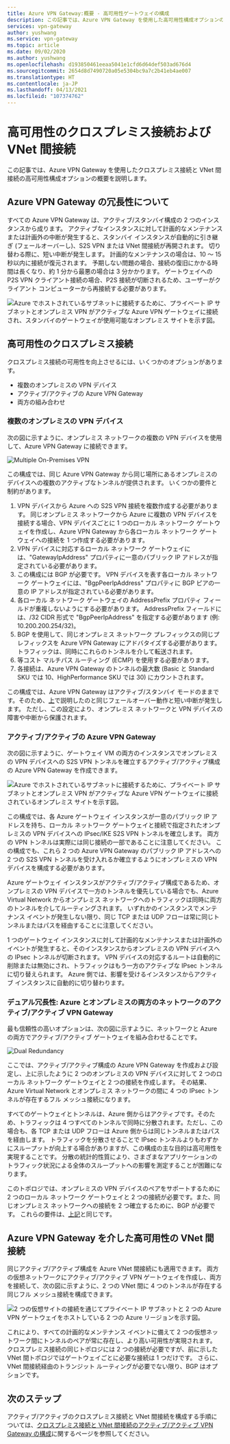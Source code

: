 ```yaml
---
title: Azure VPN Gateway:概要 - 高可用性ゲートウェイの構成
description: この記事では、Azure VPN Gateway を使用した高可用性構成オプションの概要を説明します。
services: vpn-gateway
author: yushwang
ms.service: vpn-gateway
ms.topic: article
ms.date: 09/02/2020
ms.author: yushwang
ms.openlocfilehash: d193850461eeaa5041e1cfd6d64def503ad676d4
ms.sourcegitcommit: 2654d8d7490720a05e5304bc9a7c2b41eb4ae007
ms.translationtype: HT
ms.contentlocale: ja-JP
ms.lasthandoff: 04/13/2021
ms.locfileid: "107374762"
---
```

# <a name="highly-available-cross-premises-and-vnet-to-vnet-connectivity"></a>高可用性のクロスプレミス接続および VNet 間接続
この記事では、Azure VPN Gateway を使用したクロスプレミス接続と VNet 間接続の高可用性構成オプションの概要を説明します。

## <a name="about-azure-vpn-gateway-redundancy"></a><a name = "activestandby"></a>Azure VPN Gateway の冗長性について
すべての Azure VPN Gateway は、アクティブ/スタンバイ構成の 2 つのインスタンスから成ります。 アクティブなインスタンスに対して計画的なメンテナンスまたは計画外の中断が発生すると、スタンバイ インスタンスが自動的に引き継ぎ (フェールオーバーし)、S2S VPN または VNet 間接続が再開されます。 切り替わる際に、短い中断が発生します。 計画的なメンテナンスの場合は、10 ～ 15 秒以内に接続が復元されます。 予期しない問題の場合、接続の復旧にかかる時間は長くなり、約 1 分から最悪の場合は 3 分かかります。 ゲートウェイへの P2S VPN クライアント接続の場合、P2S 接続が切断されるため、ユーザーがクライアント コンピューターから再接続する必要があります。

![Azure でホストされているサブネットに接続するために、プライベート IP サブネットとオンプレミス VPN がアクティブな Azure VPN ゲートウェイに接続され、スタンバイのゲートウェイが使用可能なオンプレミス サイトを示す図。](./media/vpn-gateway-highlyavailable/active-standby.png)

## <a name="highly-available-cross-premises-connectivity"></a>高可用性のクロスプレミス接続
クロスプレミス接続の可用性を向上させるには、いくつかのオプションがあります。

* 複数のオンプレミスの VPN デバイス
* アクティブ/アクティブの Azure VPN Gateway
* 両方の組み合わせ

### <a name="multiple-on-premises-vpn-devices"></a><a name = "activeactiveonprem"></a>複数のオンプレミスの VPN デバイス
次の図に示すように、オンプレミス ネットワークの複数の VPN デバイスを使用して、Azure VPN Gateway に接続できます。

![Multiple On-Premises VPN](./media/vpn-gateway-highlyavailable/multiple-onprem-vpns.png)

この構成では、同じ Azure VPN Gateway から同じ場所にあるオンプレミスのデバイスへの複数のアクティブなトンネルが提供されます。 いくつかの要件と制約があります。

1. VPN デバイスから Azure への S2S VPN 接続を複数作成する必要があります。 同じオンプレミス ネットワークから Azure に複数の VPN デバイスを接続する場合、VPN デバイスごとに 1 つのローカル ネットワーク ゲートウェイを作成し、Azure VPN Gateway から各ローカル ネットワーク ゲートウェイへの接続を 1 つ作成する必要があります。
2. VPN デバイスに対応するローカル ネットワーク ゲートウェイには、"GatewayIpAddress" プロパティに一意のパブリック IP アドレスが指定されている必要があります。
3. この構成には BGP が必要です。 VPN デバイスを表す各ローカル ネットワーク ゲートウェイには、"BgpPeerIpAddress" プロパティに BGP ピアの一意の IP アドレスが指定されている必要があります。
4. 各ローカル ネットワーク ゲートウェイの AddressPrefix プロパティ フィールドが重複しないようにする必要があります。 AddressPrefix フィールドには、/32 CIDR 形式で "BgpPeerIpAddress" を指定する必要があります (例: 10.200.200.254/32)。
5. BGP を使用して、同じオンプレミス ネットワーク プレフィックスの同じプレフィックスを Azure VPN Gateway にアドバタイズする必要があります。トラフィックは、同時にこれらのトンネルを介して転送されます。
6. 等コスト マルチパス ルーティング (ECMP) を使用する必要があります。
7. 各接続は、Azure VPN Gateway のトンネルの最大数 (Basic と Standard SKU では 10、HighPerformance SKU では 30) にカウントされます。 

この構成では、Azure VPN Gateway はアクティブ/スタンバイ モードのままです。そのため、[上](#activestandby)で説明したのと同じフェールオーバー動作と短い中断が発生します。 ただし、この設定により、オンプレミス ネットワークと VPN デバイスの障害や中断から保護されます。

### <a name="active-active-azure-vpn-gateway"></a>アクティブ/アクティブの Azure VPN Gateway
次の図に示すように、ゲートウェイ VM の両方のインスタンスでオンプレミスの VPN デバイスへの S2S VPN トンネルを確立するアクティブ/アクティブ構成の Azure VPN Gateway を作成できます。

![Azure でホストされているサブネットに接続するために、プライベート IP サブネットとオンプレミス VPN がアクティブな Azure VPN ゲートウェイに接続されているオンプレミス サイトを示す図。](./media/vpn-gateway-highlyavailable/active-active.png)

この構成では、各 Azure ゲートウェイ インスタンスが一意のパブリック IP アドレスを持ち、ローカル ネットワーク ゲートウェイと接続で指定されたオンプレミスの VPN デバイスへの IPsec/IKE S2S VPN トンネルを確立します。 両方の VPN トンネルは実際には同じ接続の一部であることに注意してください。 この構成でも、これら 2 つの Azure VPN Gateway のパブリック IP アドレスへの 2 つの S2S VPN トンネルを受け入れるか確立するようにオンプレミスの VPN デバイスを構成する必要があります。

Azure ゲートウェイ インスタンスがアクティブ/アクティブ構成であるため、オンプレミスの VPN デバイスで一方のトンネルを優先している場合でも、Azure Virtual Network からオンプレミス ネットワークへのトラフィックは同時に両方のトンネルを介してルーティングされます。 いずれかのインスタンスでメンテナンス イベントが発生しない限り、同じ TCP または UDP フローは常に同じトンネルまたはパスを経由することに注意してください。

1 つのゲートウェイ インスタンスに対して計画的なメンテナンスまたは計画外のイベントが発生すると、そのインスタンスからオンプレミスの VPN デバイスへの IPsec トンネルが切断されます。 VPN デバイスの対応するルートは自動的に削除または無効にされ、トラフィックはもう一方のアクティブな IPsec トンネルに切り替えられます。 Azure 側では、影響を受けるインスタンスからアクティブ インスタンスに自動的に切り替わります。

### <a name="dual-redundancy-active-active-vpn-gateways-for-both-azure-and-on-premises-networks"></a>デュアル冗長性: Azure とオンプレミスの両方のネットワークのアクティブ/アクティブ VPN Gateway
最も信頼性の高いオプションは、次の図に示すように、ネットワークと Azure の両方でアクティブ/アクティブ ゲートウェイを組み合わせることです。

![Dual Redundancy](./media/vpn-gateway-highlyavailable/dual-redundancy.png)

ここでは、アクティブ/アクティブ構成の Azure VPN Gateway を作成および設定し、上に示したように 2 つのオンプレミスの VPN デバイスに対して 2 つのローカル ネットワーク ゲートウェイと 2 つの接続を作成します。 その結果、Azure Virtual Network とオンプレミス ネットワークの間に 4 つの IPsec トンネルが存在するフル メッシュ接続になります。

すべてのゲートウェイとトンネルは、Azure 側からはアクティブです。そのため、トラフィックは 4 つすべてのトンネルで同時に分散されます。ただし、この場合も、各 TCP または UDP フローは Azure 側からは同じトンネルまたはパスを経由します。 トラフィックを分散させることで IPsec トンネルよりもわずかにスループットが向上する場合がありますが、この構成の主な目的は高可用性を実現することです。 分散の統計的性質により、さまざまなアプリケーションのトラフィック状況による全体のスループットへの影響を測定することが困難になります。

このトポロジでは、オンプレミスの VPN デバイスのペアをサポートするために 2 つのローカル ネットワーク ゲートウェイと 2 つの接続が必要です。また、同じオンプレミス ネットワークへの接続を 2 つ確立するために、BGP が必要です。 これらの要件は、[上記](#activeactiveonprem)と同じです。 

## <a name="highly-available-vnet-to-vnet-connectivity-through-azure-vpn-gateways"></a>Azure VPN Gateway を介した高可用性の VNet 間接続
同じアクティブ/アクティブ構成を Azure VNet 間接続にも適用できます。 両方の仮想ネットワークにアクティブ/アクティブ VPN ゲートウェイを作成し、両方を接続して、次の図に示すように、2 つの VNet 間に 4 つのトンネルが存在する同じフル メッシュ接続を構成できます。

![2 つの仮想サイトの接続を通じてプライベート IP サブネットと 2 つの Azure VPN ゲートウェイをホストしている 2 つの Azure リージョンを示す図。](./media/vpn-gateway-highlyavailable/vnet-to-vnet.png)

これにより、すべての計画的なメンテナンス イベントに備えて 2 つの仮想ネットワーク間にトンネルのペアが常に存在し、より高い可用性が実現されます。 クロスプレミス接続の同じトポロジには 2 つの接続が必要ですが、前に示した VNet 間トポロジではゲートウェイごとに必要な接続は 1 つだけです。 さらに、VNet 間接続経由のトランジット ルーティングが必要でない限り、BGP はオプションです。

## <a name="next-steps"></a>次のステップ
アクティブ/アクティブのクロスプレミス接続と VNet 間接続を構成する手順については、[クロスプレミス接続と VNet 間接続のアクティブ/アクティブ VPN Gateway の構成](vpn-gateway-activeactive-rm-powershell.md)に関するページを参照してください。

